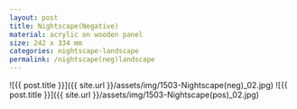```yaml
---
layout: post
title: Nightscape(Negative)
material: acrylic on wooden panel
size: 242 x 334 mm
categories: nightscape-landscape
permalink: /nightscape(neg)landscape
---
```


![{{ post.title }}]({{ site.url }}/assets/img/1503-Nightscape(neg)_02.jpg)
![{{ post.title }}]({{ site.url }}/assets/img/1503-Nightscape(pos)_02.jpg)
